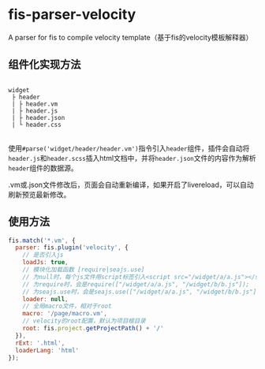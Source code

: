 # fis-parser-velocity
A parser for fis to compile velocity template（基于fis的velocity模板解释器）

## 组件化实现方法
<pre>
<code>
widget
 ├ header
 | ├ header.vm
 | ├ header.js
 | ├ header.json
 | └ header.css
</code>
</pre>
使用`#parse('widget/header/header.vm')`指令引入`header`组件，插件会自动将`header.js`和`header.scss`插入html文档中，并将`header.json`文件的内容作为解析`header`组件的数据源。

.vm或.json文件修改后，页面会自动重新编译，如果开启了livereload，可以自动刷新预览最新修改。

## 使用方法
```js
fis.match('*.vm', {
  parser: fis.plugin('velocity', {
    // 是否引入js
    loadJs: true,
    // 模块化加载函数 [require|seajs.use]
    // 为null时，每个js文件用script标签引入<script src="/widget/a/a.js"></script><script src="/widget/b/b.js"></script>
    // 为require时，会是require(["/widget/a/a.js", "/widget/b/b.js"]);
    // 为seajs.use时，会是seajs.use(["/widget/a/a.js", "/widget/b/b.js"]);
    loader: null,
    // 全局macro文件，相对于root
    macro: '/page/macro.vm',
    // velocity的root配置，默认为项目根目录
    root: fis.project.getProjectPath() + '/'
  }),
  rExt: '.html',
  loaderLang: 'html'
});
```
